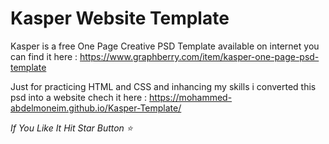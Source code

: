 # Kasper Website Template
Kasper is a free One Page Creative PSD Template available on internet you can find it here : https://www.graphberry.com/item/kasper-one-page-psd-template 

Just for practicing HTML and CSS and inhancing my skills i converted this psd into a website chech it here : https://mohammed-abdelmoneim.github.io/Kasper-Template/

*If You Like It Hit Star Button ⭐*
